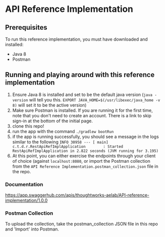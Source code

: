 # API Reference Implementation

## Prerequisites

To run this reference implementation, you must have downloaded and installed:

* Java 8
* Postman

## Running and playing around with this reference implementation
1. Ensure Java 8 is installed and set to be the default java version (`java -version` will tell you this.
   `EXPORT JAVA_HOME=$(/usr/libexec/java_home -v 8)` will set it to be the active version)
2. Make sure Postman is installed. If you are running it for the first time, note that you don't need to create an
   account. There is a link to skip sign-in at the bottom of the initial page.
3. clone this repo!
4. run the app with the command `./gradlew bootRun`
5. if the app is running successfully, you should see a message in the logs similar to the following
  `INFO 30958 --- [ main] c.t.d.r.RestApiRefImplApplication        : Started RestApiRefImplApplication in 2.822 seconds (JVM running for 3.195)`
6. At this point, you can either exercise the endpoints through your client of choice (against `localhost:8080`, or
   import the Postman collection from the `API Reference Implementation.postman_collection.json` file in the repo.


### Documentation

https://app.swaggerhub.com/apis/thoughtworks-aelab/API-reference-implementation/1.0.0

### Postman Collection

To upload the collection, take the postman_collection JSON file in this repo and 'Import' into Postman.
